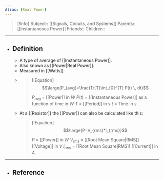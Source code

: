 ```yaml
---
Alias: [Real Power]
---
```

> [!Info]
> Subject:: [[Signals, Circuits, and Systems]]
> Parents:: [[Instantaneous Power]]
> Friends:: 
> Children:: 
---
- ## Definition
	- A type of average of [[Instantaneous Power]].
	- Also known as [[Power|Real Power]].
	- Measured in [[Watts]].
	- > [!Equation]
	  > $$\large{P_{avg}=\frac{1}{T}\int_{0}^{T} P(t) \, dt}$$
	  > 
	  > $P_{avg}$ = [[Power]] in $W$
	  > $P(t)$ = [[Instantaneous Power]] as a function of time in $W$
	  > $T$ = [[Period]] in $s$
	  > $t$ = Time in $s$
	- At a [[Resistor]] the [[Power]] can also be calculated like this:
	  > [!Equation]
	  > $$\large{P=V_{rms}*I_{rms}}$$
	  > 
	  > $P$ = [[Power]] in $W$
	  > $V_{rms}$ = [[Root Mean Square|RMS]] [[Voltage]] in $V$
	  > $I_{rms}$ = [[Root Mean Square|RMS]] [[Current]] in $A$
---
- ## Reference